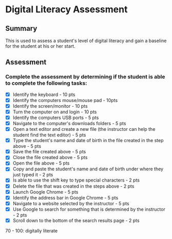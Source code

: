 # Digital Literacy Assessment

## Summary

This is used to assess a student's level of digital literacy and gain a baseline for the student at his or her start.

## Assessment

### Complete the assessment by determining if the student is able to complete the following tasks: 

- [x] Identify the keyboard - 10 pts
- [x] Identify the computers mouse/mouse pad - 10pts
- [x] Identify the screen/monitor - 10 pts
- [x] Turn the computer on and login - 10 pts
- [x] Identify the computers USB ports - 5 pts
- [x] Navigate to the computer's downloads folders - 5 pts
- [x] Open a text editor and create a new file (the instructor can help the student find the text editor) - 5 pts
-  [x] Type the student's name and date of birth in the file created in the step above - 5 pts
- [x] Save the file created above - 5 pts
- [x] Close the file created above - 5 pts
- [x] Open the file above - 5 pts
- [x] Copy and paste the student's name and date of birth under where they just typed it - 2 pts 
- [x] Is able to use the shift key to type special characters - 2 pts
- [x] Delete the file that was created in the steps above - 2 pts
- [x] Launch Google Chrome - 5 pts
- [x] Identify the address bar in Google Chrome - 5 pts
- [x] Navigate to a website selected by the instructor - 5 pts
- [x] Use Google to search for something that is determined by the instructor - 2 pts
- [x] Scroll down to the bottom of the search results page - 2 pts

70 - 100: digitally literate
